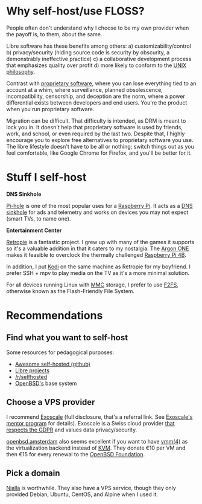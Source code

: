 # Why self-host/use FLOSS?

People often don't understand why I choose to be my own provider when
the payoff is, to them, about the same.

Libre software has these benefits among others: a)
customizability/control b) privacy/security (hiding source code is
security by obscurity, a demonstrably ineffective practice) c)
a collaborative development process that emphasizes quality over profit
d) more likely to conform to the [UNIX
philosophy](https://en.wikipedia.org/wiki/UNIX_philosophy).

Contrast with [proprietary
software](https://www.gnu.org/proprietary/proprietary.en.html), where
you can lose everything tied to an account at a whim, where
surveillance, planned obsolescence, incompatibility, censorship, and
deception are the norm, where a power differential exists between
developers and end users. You're the product when you run proprietary
software.

Migration can be difficult. That difficulty is intended, as DRM is meant
to lock you in. It doesn't help that proprietary software is used by
friends, work, and school, or even required by the last two. Despite
that, I highly encourage you to explore free alternatives to proprietary
software you use. The libre lifestyle doesn't have to be all or nothing;
switch things out as you feel comfortable, like Google Chrome
for Firefox, and you'll be better for it.

# Stuff I self-host

**DNS Sinkhole**

[Pi-hole](https://github.com/pi-hole/pi-hole) is one of the most popular
uses for a [Raspberry
Pi](https://en.wikipedia.org/wiki/Raspberry_Pi). It acts as a [DNS
sinkhole](https://en.wikipedia.org/wiki/DNS_sinkhole "Domain Name System
sinkhole") for ads and telemetry and works on devices you may not expect
(smart TVs, to name one).

**Entertainment Center**

[Retropie](https://retropie.org.uk/) is a fantastic project. I grew up
with many of the games it supports so it's a valuable addition in that
it caters to my nostalgia. The [Argon
ONE](https://www.argon40.com/catalog/product/view/id/52/s/argon-one-raspberry-pi-4-case/category/4/)
makes it feasible to overclock the thermally challenged [Raspberry Pi
4B](https://www.raspberrypi.org/products/raspberry-pi-4-model-b/).

In addition, I put [Kodi](http://kodi.tv/) on the same machine as
Retropie for my boyfriend. I prefer SSH + mpv to play media on the TV as
it's a more minimal solution.

For all devices running Linux with
[MMC](https://en.wikipedia.org/wiki/MultiMediaCard "MultiMediaCard")
storage, I prefer to use [F2FS](https://en.wikipedia.org/wiki/F2fs),
otherwise known as the Flash-Friendly File System.

# Recommendations

## Find what you want to self-host

Some resources for pedagogical purposes:

- [Awesome self-hosted
  (github)](https://github.com/Kickball/awesome-selfhosted)
- [Libre projects](https://libreprojects.net/)
- [/r/selfhosted](https://old.reddit.com/r/selfhosted/)
- [OpenBSD's](https://www.openbsd.org) base system

## Choose a VPS provider

I recommend
[Exoscale](https://portal.exoscale.com/register?r=JEUcJnv6AIMe) (full
disclosure, that's a referral link. See [Exoscale's mentor
program](https://community.exoscale.com/documentation/platform/mentor-program/)
for details). Exoscale is a Swiss cloud provider [that respects the
GDPR](https://www.exoscale.com/compliance/ "General Data Protection
Regulation") and values data privacy/security.

[openbsd.amsterdam](https://openbsd.amsterdam/) also seems excellent if
you want to have [vmm(4)](https://man.openbsd.org/vmm.4) as the
virtualization backend instead of
[KVM](https://www.linux-kvm.org/page/Main_Page "Kernel-based Virtual
Machine"). They donate €10 per VM and then €15 for every renewal to the
[OpenBSD Foundation](https://www.openbsdfoundation.org/).

## Pick a domain

[Njalla](https://njal.la/) is worthwhile. They also have a VPS service,
though they only provided Debian, Ubuntu, CentOS, and Alpine when I used
it.
